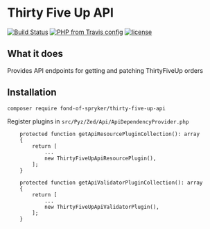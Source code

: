 # Thirty Five Up API
[![Build Status](https://travis-ci.org/fond-of/spryker-thirty-five-up-api.svg?branch=master)](https://travis-ci.org/fond-of/spryker-thirty-five-up-api)
[![PHP from Travis config](https://img.shields.io/travis/php-v/fond-of/spryker-thirty-five-up-api.svg)](https://php.net/)
[![license](https://img.shields.io/github/license/fond-of/spryker-thirty-five-up-api.svg)](https://packagist.org/packages/fond-of-spryker/thirty-five-up-api)

## What it does

Provides API endpoints for getting and patching ThirtyFiveUp orders

## Installation

```
composer require fond-of-spryker/thirty-five-up-api
```

Register plugins in `src/Pyz/Zed/Api/ApiDependencyProvider.php`

```
    protected function getApiResourcePluginCollection(): array
    {
        return [
            ...
            new ThirtyFiveUpApiResourcePlugin(),
        ];
    }
```

```
    protected function getApiValidatorPluginCollection(): array
    {
        return [
            ...
            new ThirtyFiveUpApiValidatorPlugin(),
        ];
    }
```
